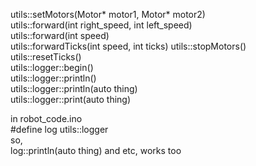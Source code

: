 utils::setMotors(Motor* motor1, Motor* motor2)  
utils::forward(int right_speed, int left_speed)  
utils::forward(int speed)  
utils::forwardTicks(int speed, int ticks)
utils::stopMotors()  
utils::resetTicks()  
utils::logger::begin()  
utils::logger::println()  
utils::logger::println(auto thing)  
utils::logger::print(auto thing)  

in robot_code.ino  
#define log utils::logger  
so,  
log::println(auto thing) and etc, works too  
